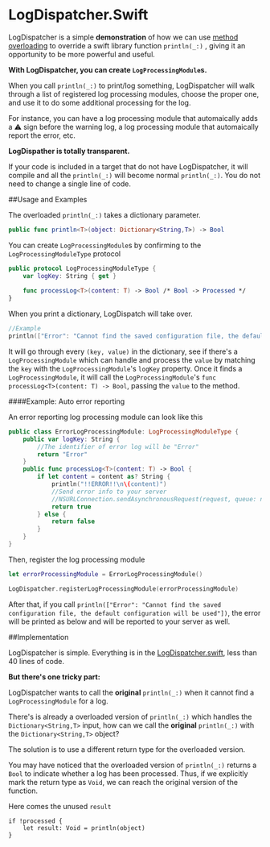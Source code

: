 LogDispatcher.Swift
===================

LogDispatcher is a simple __demonstration__ of how we can use [method overloading](http://en.wikipedia.org/wiki/Method_overloading) to override a swift library function `println(_:)` , giving it an opportunity to be more powerful and useful.

__With LogDispatcher, you can create `LogProcessingModule`s.__

When you call `println(_:)` to print/log something, LogDispatcher will walk through a list of registered log processing modules, choose the proper one, and use it to do some additional processing for the log.

For instance, you can have a log processing module that automaically adds a :warning: sign before the warning log, a log processing module that automaically report the error, etc.

__LogDispather is totally transparent.__

If your code is included in a target that do not have LogDispatcher, it will compile and all the `println(_:)` will become normal `println(_:)`. You do not need to change a single line of code.

##Usage and Examples

The overloaded `println(_:)` takes a dictionary parameter.

```swift
public func println<T>(object: Dictionary<String,T>) -> Bool
```

You can create `LogProcessingModule`s by confirming to the `LogProcessingModuleType` protocol

```swift
public protocol LogProcessingModuleType {
    var logKey: String { get }
    
    func processLog<T>(content: T) -> Bool /* Bool -> Processed */
}
```

When you print a dictionary, LogDispatch will take over.

```swift
//Example
println(["Error": "Cannot find the saved configuration file, the default configuration will be used"])
```

It will go through every `(key, value)` in the dictionary, see if there's a `LogProcessingModule` which can handle and process the `value` by matching the `key` with the `LogProcessingModule`'s `logKey` property. Once it finds a `LogProcessingModule`, it will call the `LogProcessingModule`'s `func processLog<T>(content: T) -> Bool`, passing the `value` to the method.

####Example: Auto error reporting

An error reporting log processing module can look like this

```swift
public class ErrorLogProcessingModule: LogProcessingModuleType {
    public var logKey: String {
        //The identifier of error log will be "Error"
        return "Error"
    }
    public func processLog<T>(content: T) -> Bool {
        if let content = content as? String {
            println("!!ERROR!!\n\(content)")
            //Send error info to your server
            //NSURLConnection.sendAsynchronousRequest(request, queue: nil, completionHandler: nil)
            return true
        } else {
            return false
        }
    }
}

```

Then, register the log processing module

```swift
let errorProcessingModule = ErrorLogProcessingModule()

LogDispatcher.registerLogProcessingModule(errorProcessingModule)
```

After that, if you call `println(["Error": "Cannot find the saved configuration file, the default configuration will be used"])`, the error will be printed as below and will be reported to your server as well. 

##Implementation

LogDispatcher is simple. Everything is in the [LogDispatcher.swift](LogDispatcher.swift), less than 40 lines of code.

__But there's one tricky part:__

LogDispatcher wants to call the __original__ `println(_:)` when it cannot find a `LogProcessingModule` for a log.

There's is already a overloaded version of `println(_:)` which handles the `Dictionary<String,T>` input, how can we call the __original__ `println(_:)` with the `Dictionary<String,T>` object?

The solution is to use a different return type for the overloaded version.

You may have noticed that the overloaded version of `println(_:)` returns a `Bool` to indicate whether a log has been processed. Thus, if we explicitly mark the return type as `Void`, we can reach the original version of the function.

Here comes the unused `result`

```
if !processed {
    let result: Void = println(object)
}
```
